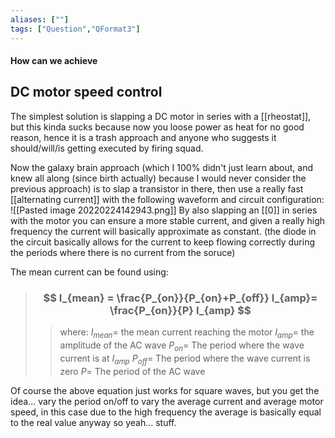 ```yaml
---
aliases: [""]
tags: ["Question","QFormat3"]
---
```


#### How can we achieve
## DC motor speed control
The simplest solution is slapping a DC motor in series with a [[rheostat]], but this kinda sucks because now you loose power as heat for no good reason, hence it is a trash approach and anyone who suggests it should/will/is getting executed by firing squad.

Now the galaxy brain approach (which I 100% didn't just learn about, and knew all along (since birth actually) because I would never consider the previous approach) is to slap a transistor in there, then use a really fast [[alternating current]] with the following waveform and circuit configuration:
![[Pasted image 20220224142943.png]]
By also slapping an [[0]] in series with the motor you can ensure a more stable current, and given a really high frequency the current will basically approximate as constant. (the diode in the circuit basically allows for the current to keep flowing correctly during the periods where there is no current from the soruce)

The mean current can be found using:
> ### $$ I_{mean} = \frac{P_{on}}{P_{on}+P_{off}} I_{amp}= \frac{P_{on}}{P} I_{amp} $$ 
>> where:
>> $I_{mean}=$ the mean current reaching the motor
>> $I_{amp}=$ the amplitude of the AC wave 
>> $P_{on}=$ The period where the wave current is at $I_{amp}$
>> $P_{off}=$ The period where the wave current is zero
>> $P=$ The period of the AC wave

Of course the above equation just works for square waves, but you get the idea... vary the period on/off to vary the average current and average motor speed, in this case due to the high frequency the average is basically equal to the real value anyway so yeah... stuff.